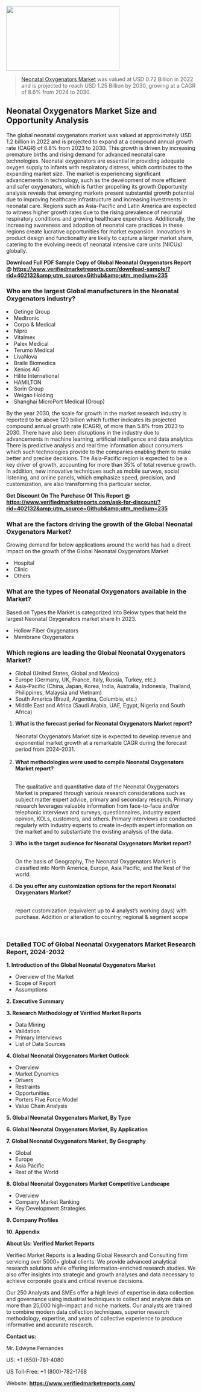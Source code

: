 <img src="https://ffe5etoiles.com/wp-content/uploads/2024/12/MST1-300x171.png" alt="" width="300" height="171" class="alignnone size-medium wp-image-20088" /><blockquote><p><p><a href="https://www.verifiedmarketreports.com/download-sample/?rid=402132&utm_source=Github&utm_medium=235" target="_blank">Neonatal Oxygenators Market</a> was valued at USD 0.72 Billion in 2022 and is projected to reach USD 1.25 Billion by 2030, growing at a CAGR of 8.6% from 2024 to 2030.</p></blockquote><p><h2>Neonatal Oxygenators Market Size and Opportunity Analysis</h2>The global neonatal oxygenators market was valued at approximately USD 1.2 billion in 2022 and is projected to expand at a compound annual growth rate (CAGR) of 6.8% from 2023 to 2030. This growth is driven by increasing premature births and rising demand for advanced neonatal care technologies. Neonatal oxygenators are essential in providing adequate oxygen supply to infants with respiratory distress, which contributes to the expanding market size. The market is experiencing significant advancements in technology, such as the development of more efficient and safer oxygenators, which is further propelling its growth.Opportunity analysis reveals that emerging markets present substantial growth potential due to improving healthcare infrastructure and increasing investments in neonatal care. Regions such as Asia-Pacific and Latin America are expected to witness higher growth rates due to the rising prevalence of neonatal respiratory conditions and growing healthcare expenditure. Additionally, the increasing awareness and adoption of neonatal care practices in these regions create lucrative opportunities for market expansion. Innovations in product design and functionality are likely to capture a larger market share, catering to the evolving needs of neonatal intensive care units (NICUs) globally.</p><p class=""><strong>Download Full PDF Sample Copy of Global Neonatal Oxygenators Report @ <a href="https://www.verifiedmarketreports.com/download-sample/?rid=402132&amp;utm_source=Github&amp;utm_medium=235" target="_blank">https://www.verifiedmarketreports.com/download-sample/?rid=402132&amp;utm_source=Github&amp;utm_medium=235</a></strong></p><h3 id="" class="">Who are the largest Global manufacturers in the Neonatal Oxygenators industry?</h3><p><li>Getinge Group</li><li> Medtronic</li><li> Corpo & Medical</li><li> Nipro</li><li> Vitalmex</li><li> Palex Medical</li><li> Terumo Medical</li><li> LivaNova</li><li> Braile Biomedica</li><li> Xenios AG</li><li> Hilite International</li><li> HAMILTON</li><li> Sorin Group</li><li> Weigao Holding</li><li> Shanghai MicroPort Medical (Group)</li></p><div class=""><div class="" dir="" data-message-author-role="" data-message-id="" data-message-model-slug=""><div class=""><div class=""><div class=""><div class="" dir="" data-message-author-role="" data-message-id="" data-message-model-slug=""><div class=""><div class=""><p>By the year 2030, the scale for growth in the market research industry is reported to be above 120 billion which further indicates its projected compound annual growth rate (CAGR), of more than 5.8% from 2023 to 2030. There have also been disruptions in the industry due to advancements in machine learning, artificial intelligence and data analytics There is predictive analysis and real time information about consumers which such technologies provide to the companies enabling them to make better and precise decisions. The Asia-Pacific region is expected to be a key driver of growth, accounting for more than 35% of total revenue growth. In addition, new innovative techniques such as mobile surveys, social listening, and online panels, which emphasize speed, precision, and customization, are also transforming this particular sector.</p><p><strong>Get Discount On The Purchase Of This Report @&nbsp; <a href="https://www.verifiedmarketreports.com/ask-for-discount/?rid=402132&amp;utm_source=Github&amp;utm_medium=235" target="_blank">https://www.verifiedmarketreports.com/ask-for-discount/?rid=402132&amp;utm_source=Github&amp;utm_medium=235</a></strong></p></div></div></div></div></div></div></div></div><h3 id="" class="">What are the factors driving the growth of the Global Neonatal Oxygenators Market?</h3><p id="" class="">Growing demand for below applications around the world has had a direct impact on the growth of the Global Neonatal Oxygenators Market</p><p id="" class=""><li>Hospital</li><li> Clinic</li><li> Others</li></p><h3 id="" class="">What are the types of Neonatal Oxygenators available in the Market?</h3><p id="" class="">Based on Types the Market is categorized into Below types that held the largest Neonatal Oxygenators market share In 2023.</p><p id="" class=""><li>Hollow Fiber Oxygenators</li><li> Membrane Oxygenators</li></p><h3 id="" class="">Which regions are leading the Global Neonatal Oxygenators Market?</h3><ul><li>Global (United States, Global and Mexico)</li><li>Europe (Germany, UK, France, Italy, Russia, Turkey, etc.)</li><li>Asia-Pacific (China, Japan, Korea, India, Australia, Indonesia, Thailand, Philippines, Malaysia and Vietnam)</li><li>South America (Brazil, Argentina, Columbia, etc.)</li><li>Middle East and Africa (Saudi Arabia, UAE, Egypt, Nigeria and South Africa)</li></ul><p><ol><li><strong>What is the forecast period for Neonatal Oxygenators Market report?<br /></strong><br /><span data-sheets-root="1" data-sheets-value="{&quot;1&quot;:2,&quot;2&quot;:&quot;XXXX size is expected to develop revenue and exponential market growth at a remarkable CAGR during the forecast period from 2024&ndash;2030.&quot;}" data-sheets-userformat="{&quot;2&quot;:12674,&quot;4&quot;:{&quot;1&quot;:2,&quot;2&quot;:16776960},&quot;10&quot;:2,&quot;11&quot;:0,&quot;15&quot;:&quot;Arial&quot;,&quot;16&quot;:12}">Neonatal Oxygenators Market size is expected to develop revenue and exponential market growth at a remarkable CAGR during the forecast period from 2024&ndash;2031.</span><br /><br /></li><li><strong>What methodologies were used to compile Neonatal Oxygenators Market report?<br /><br /></strong><p>The qualitative and quantitative data of the&nbsp;Neonatal Oxygenators Market is prepared through various research considerations such as subject matter expert advice, primary and secondary research. Primary research leverages valuable information from face-to-face and/or telephonic interviews and surveys, questionnaires, industry expert opinion, KOLs, customers, and others. Primary interviews are conducted regularly with industry experts to create in-depth expert information on the market and to substantiate the existing analysis of the data.&nbsp;</p></li><li><strong>Who is the target audience for Neonatal Oxygenators Market report?<br /><br /></strong><p>On the basis of Geography, The&nbsp;Neonatal Oxygenators Market is classified into North America, Europe, Asia Pacific, and the Rest of the world.</p></li><li><strong>Do you offer any customization options for the report Neonatal Oxygenators Market?<br /><br /></strong><p>report customization (equivalent up to 4 analyst&rsquo;s working days) with purchase. Addition or alteration to country, regional &amp; segment scope</p><p>&nbsp;</p></li></ol></p><h3 id="" class="">Detailed TOC of Global Neonatal Oxygenators Market Research Report, 2024-2032</h3><p id="" class=""><strong>1. Introduction of the Global Neonatal Oxygenators Market</strong></p><ul><li>Overview of the Market</li><li>Scope of Report</li><li>Assumptions</li></ul><p id="" class=""><strong>2. Executive Summary</strong></p><p id="" class=""><strong>3. Research Methodology of&nbsp;Verified Market Reports</strong></p><ul><li>Data Mining</li><li>Validation</li><li>Primary Interviews</li><li>List of Data Sources</li></ul><p id="" class=""><strong>4. Global Neonatal Oxygenators Market Outlook</strong></p><ul><li>Overview</li><li>Market Dynamics</li><li>Drivers</li><li>Restraints</li><li>Opportunities</li><li>Porters Five Force Model</li><li>Value Chain Analysis</li></ul><p id="" class=""><strong>5. Global Neonatal Oxygenators Market, By&nbsp;Type</strong></p><p id="" class=""><strong>6. Global Neonatal Oxygenators Market, By Application</strong></p><p id="" class=""><strong>7. Global Neonatal Oxygenators Market, By Geography</strong></p><ul><li>Global</li><li>Europe</li><li>Asia Pacific</li><li>Rest of the World</li></ul><p id="" class=""><strong>8. Global Neonatal Oxygenators Market Competitive Landscape</strong></p><ul><li>Overview</li><li>Company Market Ranking</li><li>Key Development Strategies</li></ul><p id="" class=""><strong>9. Company Profiles</strong></p><p id="" class=""><strong>10. Appendix</strong></p><p id="" class=""><strong>About Us: Verified Market Reports</strong></p><p id="" class="">Verified Market Reports is a leading Global Research and Consulting firm servicing over 5000+ global clients. We provide advanced analytical research solutions while offering information-enriched research studies. We also offer insights into strategic and growth analyses and data necessary to achieve corporate goals and critical revenue decisions.</p><p id="" class="">Our 250 Analysts and SMEs offer a high level of expertise in data collection and governance using industrial techniques to collect and analyze data on more than 25,000 high-impact and niche markets. Our analysts are trained to combine modern data collection techniques, superior research methodology, expertise, and years of collective experience to produce informative and accurate research.</p><p id="" class=""><strong>Contact us:</strong></p><p id="" class="">Mr. Edwyne Fernandes</p><p id="" class="">US: +1 (650)-781-4080</p><p id="" class="">US Toll-Free: +1 (800)-782-1768</p><p id="" class="">Website: <a target="" data-test-app-aware-link=""><strong>https://www.verifiedmarketreports.com/</strong></a></p>
